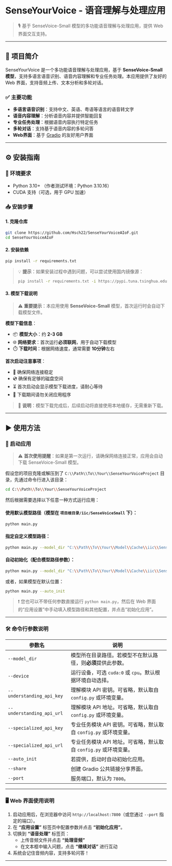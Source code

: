 # SenseYourVoice - 语音理解与处理应用

> 🎙️ 基于 SenseVoice-Small 模型的多功能语音理解与处理应用，提供 Web 界面交互支持。

---

## 📌 项目简介

SenseYourVoice 是一个多功能语音理解与处理应用，基于 **SenseVoice-Small 模型**，支持多语言语音识别、语音内容理解和专业任务处理。本应用提供了友好的 Web 界面，支持音频上传、文本分析和多轮对话。

### ✅ 主要功能

- **多语言语音识别**：支持中文、英语、粤语等语言的语音转文字  
- **语音内容理解**：分析语音内容并提供智能回复  
- **专业任务处理**：根据语音内容执行特定任务  
- **多轮对话**：支持基于语音内容的多轮问答  
- **Web界面**：基于 [Gradio](https://www.gradio.app/) 的友好用户界面  

---

## ⚙️ 安装指南

### 🔧 环境要求

- Python 3.10+ （作者测试环境：Python 3.10.16）
- CUDA 支持（可选，用于 GPU 加速）

### 📥 安装步骤

#### 1. 克隆仓库

```bash
git clone https://github.com/Hsch22/SenseYourVoiceAIoF.git
cd SenseYourVoiceAIoF
```

#### 2. 安装依赖

```bash
pip install -r requirements.txt
```

> 💡 **提示**：如果安装过程中遇到问题，可以尝试使用国内镜像源：
>
> ```bash
> pip install -r requirements.txt -i https://pypi.tuna.tsinghua.edu.cn/simple
> ```

#### 3. 模型下载说明

> ⚠️ **重要提示**：本应用使用 **SenseVoice-Small** 模型，首次运行时会自动下载模型文件。

**模型下载信息**：
- 📦 **模型大小**：约 **2-3 GB**
- 🌐 **网络要求**：首次运行**必须联网**，用于自动下载模型
- ⏱️ **下载时间**：根据网络速度，通常需要 **10分钟**左右

**首次启动注意事项**：
- 🔌 确保网络连接稳定
- 💿 确保有足够的磁盘空间
- ⏳ 首次启动会显示模型下载进度，请耐心等待
- 🚫 下载期间请勿关闭应用程序

> 📌 **说明**：模型下载完成后，后续启动将直接使用本地缓存，无需重新下载。

---

## ▶️ 使用方法

### 🚀 启动应用

> ⚠️ **首次使用提醒**：如果是第一次运行，请确保网络连接正常，应用会自动下载 SenseVoice-Small 模型。

假设您的项目克隆或解压到了 `C:\\Path\\To\\Your\\SenseYourVoiceProject` 目录，先通过命令行进入该目录：

```bash
cd C:\\Path\\To\\Your\\SenseYourVoiceProject
```

然后根据需要选择以下任意一种方式运行应用：

#### 使用默认模型路径（模型在 `项目根目录/iic/SenseVoiceSmall` 下）：

```bash
python main.py
```

#### 指定自定义模型路径：

```bash
python main.py --model_dir "C:\\Path\\To\\Your\\Model\\Cache\\iic\\SenseVoiceSmall"
```

#### 自动初始化（配合模型路径参数）：

```bash
python main.py --model_dir "C:\\Path\\To\\Your\\Model\\Cache\\iic\\SenseVoiceSmall" --auto_init
```

或者，如果模型在默认位置：

```bash
python main.py --auto_init
```

> ❗ 您也可以不带任何参数直接运行 `python main.py`，然后在 Web 界面的“应用设置”中手动填入模型路径和其他配置，并点击“初始化应用”。

---

### 🛠️ 命令行参数说明

| 参数名                  | 说明 |
|-------------------------|------|
| `--model_dir`           | 模型所在目录路径。若模型不在默认路径，则**必须**提供此参数。 |
| `--device`              | 运行设备，可选 `cuda:0` 或 `cpu`。默认根据环境自动选择。 |
| `--understanding_api_key` | 理解模块 API 密钥。可省略，默认取自 `config.py` 或环境变量。 |
| `--understanding_api_url` | 理解模块 API 地址。可省略，默认取自 `config.py` 或环境变量。 |
| `--specialized_api_key`   | 专业任务模块 API 密钥。可省略，默认取自 `config.py` 或环境变量。 |
| `--specialized_api_url`   | 专业任务模块 API 地址。可省略，默认取自 `config.py` 或环境变量。 |
| `--auto_init`             | 若提供，启动时自动初始化应用。 |
| `--share`                 | 创建 Gradio 公共链接分享界面。 |
| `--port`                  | 服务端口，默认为 `7800`。 |

---

### 🖥️ Web 界面使用说明

1. 启动应用后，在浏览器中访问 `http://localhost:7800`（或您通过 `--port` 指定的端口）。
2. 在 **“应用设置”** 标签页中配置参数并点击 **“初始化应用”**。
3. 切换到 **“语音处理”** 标签页：
   - 上传音频文件并点击 **“处理音频”**
   - 在文本框中输入问题，点击 **“继续对话”** 进行互动
4. 系统会记住音频内容，支持多轮问答！

---
